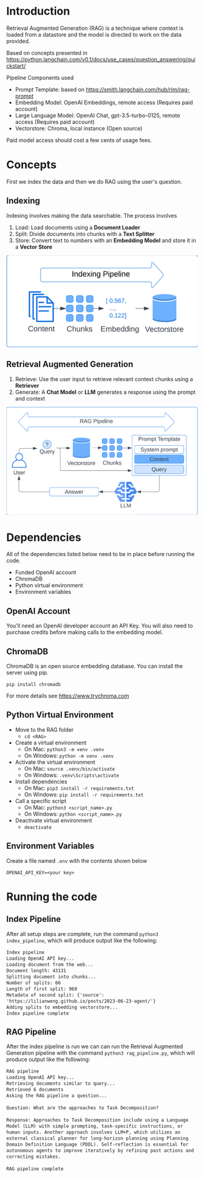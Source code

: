 # Introduction

Retrieval Augmented Generation (RAG) is a technique where context is loaded from a datastore and the model is directed to work on the data provided.

Based on concepts presented in https://python.langchain.com/v0.1/docs/use_cases/question_answering/quickstart/

Pipeline Components used
 - Prompt Template: based on https://smith.langchain.com/hub/rlm/rag-prompt
 - Embedding Model: OpenAI Embeddings, remote access (Requires paid account)
 - Large Language Model: OpenAI Chat, gpt-3.5-turbo-0125, remote access (Requires paid account)
 - Vectorstore: Chroma, local instance (Open source)

Paid model access should cost a few cents of usage fees.

# Concepts

First we index the data and then we do RAG using the user's question.

## Indexing

Indexing involves making the data searchable. The process involves

1. Load: Load documents using a **Document Loader**
2. Split: Divide documents into chunks with a **Text Splitter**
3. Store: Convert text to numbers with an **Embedding Model** and store it in a **Vector Store**

 ![Indexing Pipeline](/images/indexing-pipeline.png?raw=true "Indexing Pipeline")

## Retrieval Augmented Generation

1. Retrieve: Use the user input to retrieve relevant context chunks using a **Retriever**
2. Generate: A **Chat Model** or **LLM** generates a response using the prompt and context

 ![RAG Pipeline](/images/rag-pipeline.png?raw=true "RAG Pipeline")

# Dependencies

All of the dependencies listed below need to be in place before running the code.

 - Funded OpenAI account
 - ChromaDB
 - Python virtual environment
 - Environment variables


## OpenAI Account

You'll need an OpenAI developer account an API Key. You will also need to purchase credits before making calls to the embedding model.

## ChromaDB 

ChromaDB is an open source embedding database. You can install the server using pip.

```
pip install chromadb
```

For more details see https://www.trychroma.com

## Python Virtual Environment

 - Move to the RAG folder
   - `cd <RAG>`
 - Create a virtual environment
   - On Mac: `python3 -m venv .venv`
   - On Windows: `python -m venv .venv`
 - Activate the virtual environment
   - On Mac: `source .venv/bin/activate`
   - On Windows: `.venv\Scripts\activate`
 - Install dependencies
   - On Mac: `pip3 install -r requirements.txt`
   - On Windows: `pip install -r requirements.txt`
 - Call a specific script
   - On Mac: `python3 <script_name>.py`
   - On Windows: `python <script_name>.py`
 - Deactivate virtual environment
   - `deactivate`

## Environment Variables

Create a file named `.env` with the contents shown below

```
OPENAI_API_KEY=<your key>
```

# Running the code

## Index Pipeline

After all setup steps are complete, run the command `python3 index_pipeline`, which will produce output like the following:

```text
Index pipeline
Loading OpenAI API key...
Loading document from the web...
Document length: 43131
Splitting document into chunks...
Number of splits: 66
Length of first split: 969
Metadata of second split: {'source': 'https://lilianweng.github.io/posts/2023-06-23-agent/'}
Adding splits to embedding vectorstore...
Index pipeline complete
```

## RAG Pipeline

After the index pipeline is run we can can run the Retrieval Augmented Generation pipeline with the command `python3 rag_pipeline.py`, which will produce output like the following:

```text
RAG pipeline
Loading OpenAI API key...
Retrieving documents similar to query...
Retrieved 6 documents
Asking the RAG pipeline a question...

Question: What are the approaches to Task Decomposition?

Response: Approaches to Task Decomposition include using a Language Model (LLM) with simple prompting, task-specific instructions, or human inputs. Another approach involves LLM+P, which utilizes an external classical planner for long-horizon planning using Planning Domain Definition Language (PDDL). Self-reflection is essential for autonomous agents to improve iteratively by refining past actions and correcting mistakes.

RAG pipeline complete
```

